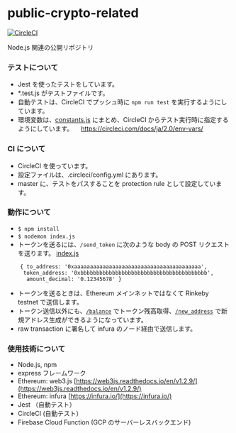 # public-crypto-related

[![CircleCI](https://circleci.com/gh/amarillons/public-crypto-related/tree/develop.svg?style=svg)](https://circleci.com/gh/amarillons/public-crypto-related/tree/develop)

Node.js 関連の公開リポジトリ

### テストについて

- Jest を使ったテストをしています。
- *.test.js がテストファイルです。
- 自動テストは、CircleCI でプッシュ時に `npm run test` を実行するようにしています。
- 環境変数は、[constants.js](https://github.com/amarillons/public-crypto-related/blob/master/constants.js) にまとめ、CircleCI からテスト実行時に指定するようにしています。
　https://circleci.com/docs/ja/2.0/env-vars/

### CI について

- CircleCI を使っています。
- 設定ファイルは、.circleci/config.yml にあります。
- master に、テストをパスすることを protection rule として設定しています。

### 動作について
- `$ npm install`
- `$ nodemon index.js`
- トークンを送るには、`/send_token` に次のような body の POST リクエストを送ります。
[index.js](https://github.com/amarillons/public-crypto-related/blob/a5e05b3fe892b9272e73017c8bdf900d3514b44c/index.js#L79)
```
    { to_address: '0xaaaaaaaaaaaaaaaaaaaaaaaaaaaaaaaaaaaaaaaa',
     token_address: '0xbbbbbbbbbbbbbbbbbbbbbbbbbbbbbbbbbbbbbbbb',
      amount_decimal: '0.12345678' }
```
- トークンを送るときは、Ethereum メインネットではなくて Rinkeby testnet で送信します。
- トークン送信以外にも、[`/balance`](https://github.com/amarillons/public-crypto-related/blob/a5e05b3fe892b9272e73017c8bdf900d3514b44c/index.js#L67) でトークン残高取得、[`/new_address`](https://github.com/amarillons/public-crypto-related/blob/a5e05b3fe892b9272e73017c8bdf900d3514b44c/index.js#L59) で新規アドレス生成ができるようになっています。
- raw transaction に署名して infura のノード経由で送信します。

### 使用技術について
- Node.js, npm
- express フレームワーク
- Ethereum: web3.js [https://web3js.readthedocs.io/en/v1.2.9/](https://web3js.readthedocs.io/en/v1.2.9/)
- Ethereum: infura [https://infura.io/](https://infura.io/)
- Jest （自動テスト）
- CircleCI (自動テスト）
- Firebase Cloud Function (GCP のサーバーレスバックエンド)


